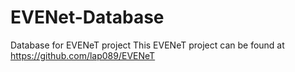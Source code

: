 # EVENet-Database
Database for EVENeT project
This EVENeT project can be found at https://github.com/lap089/EVENeT

